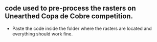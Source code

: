 ## code used to pre-process the rasters on Unearthed Copa de Cobre competition.

- Paste the code inside the folder where the rasters are located and everything should work fine.
